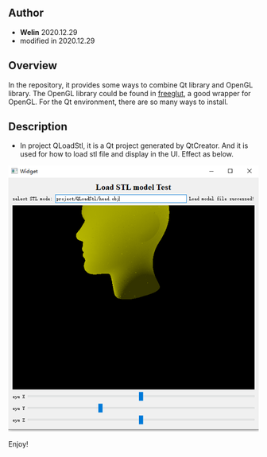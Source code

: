 ## Author
- **Welin**  2020.12.29
- modified in 2020.12.29

## Overview
In the repository, it provides some ways to combine Qt library and OpenGL library. The OpenGL library could be found in [freeglut](http://freeglut.sourceforge.net/), a good wrapper for OpenGL. For the Qt environment, there are so many ways to install.

## Description
* In project QLoadStl, it is a Qt project generated by QtCreator. And it is used for how to load stl file and display in the UI. Effect as below.

![ROS_QT_GUI](docs/images/QLoadStl.PNG)



Enjoy!

